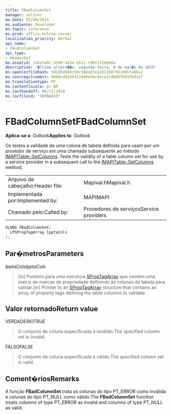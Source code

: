 ```yaml
---
title: FBadColumnSet
manager: soliver
ms.date: 03/09/2015
ms.audience: Developer
ms.topic: reference
ms.prod: office-online-server
localization_priority: Normal
api_name:
- FBadColumnSet
api_type:
- HeaderDef
ms.assetid: 15be5a8c-4299-4434-b521-c901215b9dda
description: '�ltima altera��o: segunda-feira, 9 de mar�o de 2015'
ms.openlocfilehash: 5d1654908c50c348a27e1281168756100b7a88a2
ms.sourcegitcommit: 9d60cd82b5413446e5bc8ace2cd689f683fb41a7
ms.translationtype: MT
ms.contentlocale: pt-BR
ms.lasthandoff: 06/11/2018
ms.locfileid: "19766535"
---
```

# <a name="fbadcolumnset"></a><span data-ttu-id="eaf02-103">FBadColumnSet</span><span class="sxs-lookup"><span data-stu-id="eaf02-103">FBadColumnSet</span></span>

  
  
<span data-ttu-id="eaf02-104">**Aplica-se a**: Outlook</span><span class="sxs-lookup"><span data-stu-id="eaf02-104">**Applies to**: Outlook</span></span> 
  
<span data-ttu-id="eaf02-105">Os testes a validade de uma coluna de tabela definida para usam por um provedor de serviço em uma chamada subsequente ao método [IMAPITable::SetColumns](imapitable-setcolumns.md) .</span><span class="sxs-lookup"><span data-stu-id="eaf02-105">Tests the validity of a table column set for use by a service provider in a subsequent call to the [IMAPITable::SetColumns](imapitable-setcolumns.md) method.</span></span> 
  
|||
|:-----|:-----|
|<span data-ttu-id="eaf02-106">Arquivo de cabeçalho:</span><span class="sxs-lookup"><span data-stu-id="eaf02-106">Header file:</span></span>  <br/> |<span data-ttu-id="eaf02-107">Mapival.h</span><span class="sxs-lookup"><span data-stu-id="eaf02-107">Mapival.h</span></span>  <br/> |
|<span data-ttu-id="eaf02-108">Implementada por:</span><span class="sxs-lookup"><span data-stu-id="eaf02-108">Implemented by:</span></span>  <br/> |<span data-ttu-id="eaf02-109">MAPI</span><span class="sxs-lookup"><span data-stu-id="eaf02-109">MAPI</span></span>  <br/> |
|<span data-ttu-id="eaf02-110">Chamado pelo:</span><span class="sxs-lookup"><span data-stu-id="eaf02-110">Called by:</span></span>  <br/> |<span data-ttu-id="eaf02-111">Provedores de serviços</span><span class="sxs-lookup"><span data-stu-id="eaf02-111">Service providers</span></span>  <br/> |
   
```cpp
ULONG FBadColumnSet(
  LPSPropTagArray lpptaCols
);
```

## <a name="parameters"></a><span data-ttu-id="eaf02-112">Par�metros</span><span class="sxs-lookup"><span data-stu-id="eaf02-112">Parameters</span></span>

 <span data-ttu-id="eaf02-113">_lpptaCols_</span><span class="sxs-lookup"><span data-stu-id="eaf02-113">_lpptaCols_</span></span>
  
> <span data-ttu-id="eaf02-114">[in] Ponteiro para uma estrutura [SPropTagArray](sproptagarray.md) que contém uma matriz de marcas de propriedade definindo as colunas da tabela para validar.</span><span class="sxs-lookup"><span data-stu-id="eaf02-114">[in] Pointer to an [SPropTagArray](sproptagarray.md) structure that contains an array of property tags defining the table columns to validate.</span></span> 
    
## <a name="return-value"></a><span data-ttu-id="eaf02-115">Valor retornado</span><span class="sxs-lookup"><span data-stu-id="eaf02-115">Return value</span></span>

<span data-ttu-id="eaf02-116">VERDADEIRO</span><span class="sxs-lookup"><span data-stu-id="eaf02-116">TRUE</span></span> 
  
> <span data-ttu-id="eaf02-117">O conjunto de coluna especificada é inválido.</span><span class="sxs-lookup"><span data-stu-id="eaf02-117">The specified column set is invalid.</span></span> 
    
<span data-ttu-id="eaf02-118">FALSO</span><span class="sxs-lookup"><span data-stu-id="eaf02-118">FALSE</span></span> 
  
> <span data-ttu-id="eaf02-119">O conjunto de coluna especificada é válido.</span><span class="sxs-lookup"><span data-stu-id="eaf02-119">The specified column set is valid.</span></span>
    
## <a name="remarks"></a><span data-ttu-id="eaf02-120">Coment�rios</span><span class="sxs-lookup"><span data-stu-id="eaf02-120">Remarks</span></span>

<span data-ttu-id="eaf02-121">A função **FBadColumnSet** trata as colunas do tipo PT_ERROR como inválida e colunas do tipo PT_NULL como válido.</span><span class="sxs-lookup"><span data-stu-id="eaf02-121">The **FBadColumnSet** function treats columns of type PT_ERROR as invalid and columns of type PT_NULL as valid.</span></span> 
  


